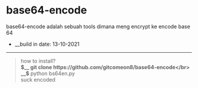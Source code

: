 # base64-encode
base64-encode adalah sebuah tools dimana meng encrypt ke encode base 64</br>
* __build in date: 13-10-2021
---

> how to install?</br>
> __$__ git clone https://github.com/gitcomeon8/base64-encode</br>
> __$__ python bs64en.py</br>
> suck encoded</br>
